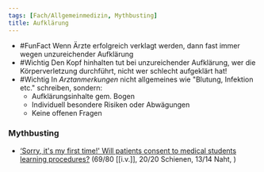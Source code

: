 ```yaml
---
tags: [Fach/Allgemeinmedizin, Mythbusting]
title: Aufklärung
---
```

- #FunFact Wenn Ärzte erfolgreich verklagt werden, dann fast immer wegen unzureichender Aufklärung
- #Wichtig Den Kopf hinhalten tut bei unzureichender Aufklärung, wer die Körperverletzung durchführt, nicht wer schlecht aufgeklärt hat!
- #Wichtig In *Arztanmerkungen* nicht allgemeines wie "Blutung, Infektion etc." schreiben, sondern:
	- Aufklärungsinhalte gem. Bogen
	- Individuell besondere Risiken oder Abwägungen
	- Keine offenen Fragen
### Mythbusting
- [‘Sorry, it's my first time!' Will patients consent to medical students learning procedures?](https://onlinelibrary.wiley.com/doi/10.1111/j.1365-2929.2005.02113.x) (69/80 [[i.v.]], 20/20 Schienen, 13/14 Naht, )